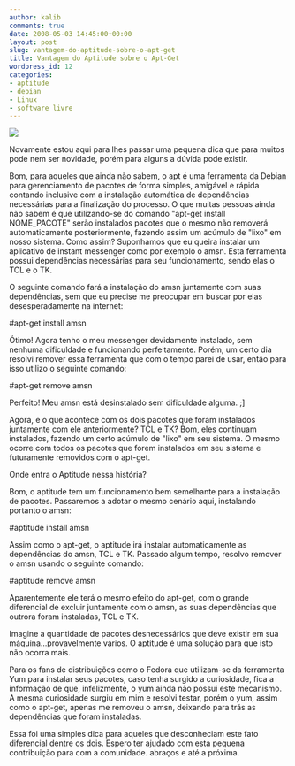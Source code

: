 ```yaml
---
author: kalib
comments: true
date: 2008-05-03 14:45:00+00:00
layout: post
slug: vantagem-do-aptitude-sobre-o-apt-get
title: Vantagem do Aptitude sobre o Apt-Get
wordpress_id: 12
categories:
- aptitude
- debian
- Linux
- software livre
---
```


[![](http://1.bp.blogspot.com/_5kfJplBiYy0/SBx_jVJ9LUI/AAAAAAAAACU/1E4XfQHm1SY/s320/Swirl.jpg)](http://1.bp.blogspot.com/_5kfJplBiYy0/SBx_jVJ9LUI/AAAAAAAAACU/1E4XfQHm1SY/s1600-h/Swirl.jpg)



Novamente estou aqui para lhes passar uma pequena dica que para muitos pode nem ser novidade, porém para alguns a dúvida pode existir.

Bom, para aqueles que ainda não sabem, o apt é uma ferramenta da Debian para gerenciamento de pacotes de forma simples, amigável e rápida contando inclusive com a instalação automática de dependências necessárias para a finalização do processo. O que muitas pessoas ainda não sabem é que utilizando-se do comando "apt-get install NOME_PACOTE" serão instalados pacotes que o mesmo não removerá automaticamente posteriormente, fazendo assim um acúmulo de "lixo" em nosso sistema. Como assim? Suponhamos que eu queira instalar um aplicativo de instant messenger como por exemplo o amsn. Esta ferramenta possui dependências necessárias para seu funcionamento, sendo elas o TCL e o TK.

O seguinte comando fará a instalação do amsn juntamente com suas dependências, sem que eu precise me preocupar em buscar por elas desesperadamente na internet:

#apt-get install amsn

Ótimo! Agora tenho o meu messenger devidamente instalado, sem nenhuma dificuldade e funcionando perfeitamente. Porém, um certo dia resolvi remover essa ferramenta que com o tempo parei de usar, então para isso utilizo o seguinte comando:

#apt-get remove amsn

Perfeito! Meu amsn está desinstalado sem dificuldade alguma. ;]

Agora, e o que acontece com os dois pacotes que foram instalados juntamente com ele anteriormente? TCL e TK? Bom, eles continuam instalados, fazendo um certo acúmulo de  "lixo" em seu sistema. O mesmo ocorre com todos os pacotes que forem instalados em seu sistema e futuramente removidos com o apt-get.

Onde entra o Aptitude nessa história?

Bom, o aptitude tem um funcionamento bem semelhante para a instalação de pacotes. Passaremos a adotar o mesmo cenário aqui, instalando portanto o amsn:

#aptitude install amsn

Assim como o apt-get, o aptitude irá instalar automaticamente as dependências do amsn, TCL e TK. Passado algum tempo, resolvo remover o amsn usando o seguinte comando:

#aptitude remove amsn

Aparentemente ele terá o mesmo efeito do apt-get, com o grande diferencial de  excluir juntamente com o amsn, as suas dependências que outrora foram instaladas, TCL e TK.

Imagine a quantidade de pacotes desnecessários que deve existir em sua máquina...provavelmente vários. O aptitude é uma solução para que isto não ocorra mais.

Para os fans de distribuições como o Fedora que utilizam-se da ferramenta Yum para instalar seus pacotes, caso tenha surgido a curiosidade, fica a informação de que, infelizmente, o yum ainda não possui este mecanismo. A mesma curiosidade surgiu em mim e resolvi testar, porém o yum, assim como o apt-get, apenas me removeu o amsn, deixando para trás as dependências que foram instaladas.

Essa foi uma simples dica para aqueles que desconheciam este fato diferencial dentre os dois. Espero ter ajudado com esta pequena contribuição para com a comunidade. abraços e até a próxima.
[](http://img376.imageshack.us/img376/8000/userbar635980sd7.gif)


